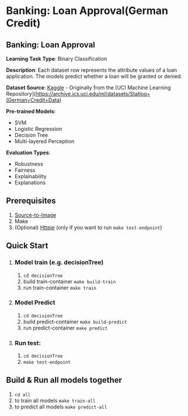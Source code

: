 
# Banking: Loan Approval(German Credit)

## <b>Banking: Loan Approval</b>

**Learning Task Type**: Binary Classification

**Description**: Each dataset row represents the attribute values of a loan application. The models predict whether a loan will be granted or denied.

**Dataset Source**: [Kaggle](https://www.kaggle.com/uciml/german-credit) - Originally from the [UCI Machine Learning Repository](https://archive.ics.uci.edu/ml/datasets/Statlog+(German+Credit+Data)

**Pre-trained Models**:

  - SVM
  - Logistic Regression
  - Decision Tree
  - Multi-layered Perception

**Evaluation Types**:

  - Robustness
  - Fairness
  - Explainability
  - Explanations


## Prerequisites  
1. [Source-to-Image](https://github.com/openshift/source-to-image)
2. Make
3. (Optional) [Httpie](https://httpie.org/) (only if you want to run ```make test-endpoint```)

## Quick Start
1. ### Model train (e.g. decisionTree)
	1. `cd decisionTree`
	2. build train-container `make build-train`
	3. run train-container `make train`
2.	### Model Predict
	1.	`cd decisionTree`
	2.	build predict-container `make build-predict`
	3.	run predict-container `make predict`

3. ### Run test:
	 1.	`cd decisionTree`
	 2.	`make test-endpoint`


## Build & Run all models together

1.	`cd all`
2.	to train all models `make train-all`
3.	to predict all models `make predict-all` 
